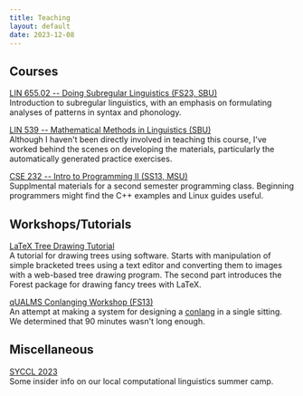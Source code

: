 ```yaml
---
title: Teaching
layout: default
date: 2023-12-08
---
```


## Courses

[LIN 655.02 -- Doing Subregular Linguistics (FS23, SBU)](lin655)<br/>
Introduction to subregular linguistics, with an emphasis on formulating analyses of patterns in syntax and phonology.

[LIN 539 -- Mathematical Methods in Linguistics (SBU)](https://github.com/stonybrook-lin539/main)<br/>
Although I haven't been directly involved in teaching this course, I've worked behind the scenes on developing the materials, particularly the automatically generated practice exercises.

[CSE 232 -- Intro to Programming II (SS13, MSU)](cse232)<br/>
Supplmental materials for a second semester programming class. Beginning programmers might find the C++ examples and Linux guides useful.

## Workshops/Tutorials

[LaTeX Tree Drawing Tutorial](latex-tree-drawing)<br/>
A tutorial for drawing trees using software. Starts with manipulation of simple bracketed trees using a text editor and converting them to images with a web-based tree drawing program. The second part introduces the Forest package for drawing fancy trees with LaTeX.

[qUALMS Conlanging Workshop (FS13)](conlanging)<br/>
An attempt at making a system for designing a [conlang](https://en.wikipedia.org/wiki/Constructed_language) in a single sitting. We determined that 90 minutes wasn't long enough.

## Miscellaneous

[SYCCL 2023](syccl)<br/>
Some insider info on our local computational linguistics summer camp.


[syccl]: https://calendar.stonybrook.edu/site/iacs/event/summer-youth-camp-for-computational-linguistics-syccl-3/
